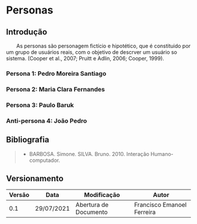 # Personas

## Introdução


&emsp;&emsp;As personas são personagem fictício e hipotético, que é constituido por um grupo de usuários reais, com o objetivo de descrver um usuário so sistema. (Cooper et al., 2007; Pruitt e Adlin,
2006; Cooper, 1999).



### Persona 1: Pedro Moreira Santiago


### Persona 2: Maria Clara Fernandes


### Persona 3: Paulo Baruk


### Anti-persona 4: João Pedro


## Bibliografia

> - BARBOSA. Simone. SILVA. Bruno. 2010. Interação Humano-computador.

## Versionamento
| Versão | Data | Modificação | Autor |
|--|--|--|--|
|0.1|29/07/2021| Abertura de Documento | Francisco Emanoel Ferreira |